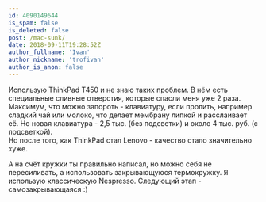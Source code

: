 ```yaml
---
id: 4090149644
is_spam: false
is_deleted: false
post: /mac-sunk/
date: 2018-09-11T19:28:52Z
author_fullname: 'Ivan'
author_nickname: 'trofivan'
author_is_anon: false
---
```


<p>Использую ThinkPad T450 и не знаю таких проблем. В нём есть специальные сливные отверстия, которые спасли меня уже 2 раза. Максимум, что можно запороть - клавиатуру, если пролить, например сладкий чай или молоко, что делает мембрану липкой и расслаивает её. Но новая клавиатура - 2,5 тыс. (без подсветки) и около 4 тыс. руб. (с подсветкой).<br>Но после того, как ThinkPad стал Lenovo - качество стало значительно хуже.</p><p>А на счёт кружки ты правильно написал, но можно себя не пересиливать, а использовать закрывающуюся термокружку. Я использую классическую Nespresso. Следующий этап - самозакрывающаяся :)</p>
